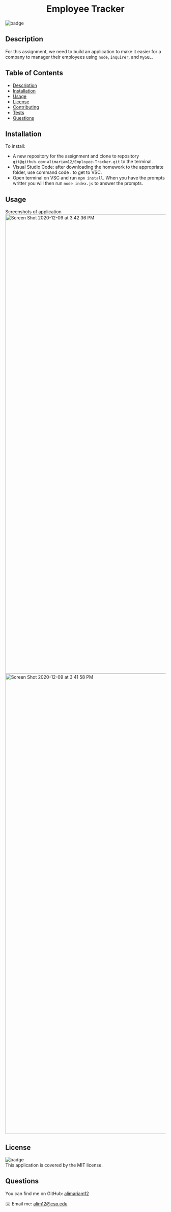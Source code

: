 <h1 align="center">Employee Tracker </h1>
  
  ![badge](https://img.shields.io/badge/license-MIT-green)<br />

  ## Description
   For this assignment, we need to build an application to make it easier for a company to manager their employees using `node`, `inquirer`, and `MySQL`.
  ## Table of Contents
  - [Description](#description)
  - [Installation](#installation)
  - [Usage](#usage)
  - [License](#license)
  - [Contributing](#contributing)
  - [Tests](#tests)
  - [Questions](#questions)
  ## Installation
  To install:
  - A new repository for the assignment and clone to repository `git@github.com:alimariam12/Employee-Tracker.git` to the terminal.
  - Visual Studio Code: after downloading the homework to the appropriate folder, use command code . to get to VSC.
  - Open terminal on VSC and run `npm install`. When you have the prompts writter you will then run `node index.js` to answer the prompts.
  ## Usage
  Screenshots of application
  <img width="1437" alt="Screen Shot 2020-12-09 at 3 42 36 PM" src="https://user-images.githubusercontent.com/71665063/101692955-92c59780-3a36-11eb-9534-a818b00ad7c1.png">
  <img width="1440" alt="Screen Shot 2020-12-09 at 3 41 58 PM" src="https://user-images.githubusercontent.com/71665063/101692855-6b6eca80-3a36-11eb-82ee-3e6bbda3f577.png">
  
  ## License
  ![badge](https://img.shields.io/badge/license-MIT-green)
  <br />
  This application is covered by the MIT license. 
  
  ## Questions

  You can find me on GitHub: 
  [alimariam12](https://github.com/alimariam12)
  
  ✉️ Email me: alim12@csp.edu
      
